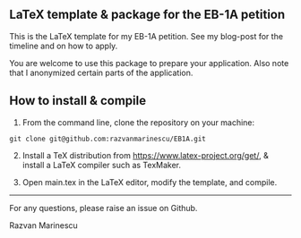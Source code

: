 ## LaTeX template & package for the EB-1A petition

This is the LaTeX template for my EB-1A petition. See my blog-post for the timeline and on how to apply.

You are welcome to use this package to prepare your application. Also note that I anonymized certain parts of the application. 

## How to install & compile

1. From the command line, clone the repository on your machine: 

`git clone git@github.com:razvanmarinescu/EB1A.git`

2. Install a TeX distribution from https://www.latex-project.org/get/, & install a LaTeX compiler such as TexMaker. 

3. Open main.tex in the LaTeX editor, modify the template, and compile. 

-------------------------------------------------------


For any questions, please raise an issue on Github.


Razvan Marinescu